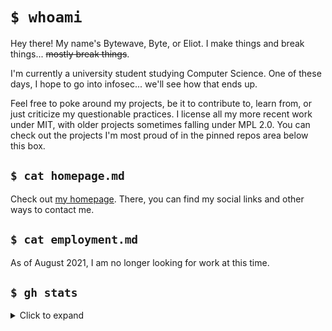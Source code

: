 # `$ whoami`

Hey there! My name's Bytewave, Byte, or Eliot. I make things and break things... ~~mostly break things~~.

I'm currently a university student studying Computer Science. One of these days, I hope to go into infosec... we'll see how that ends up.

Feel free to poke around my projects, be it to contribute to, learn from, or just criticize my questionable practices. I license all my more recent work under MIT, with older projects sometimes falling under MPL 2.0. You can check out the projects I'm most proud of in the pinned repos area below this box.

## `$ cat homepage.md`

Check out [my homepage](https://code.horse). There, you can find my social links and other ways to contact me.

## `$ cat employment.md`

As of August 2021, I am no longer looking for work at this time.

## `$ gh stats`

<details>
  <summary>Click to expand</summary>
  <p align="center">
    <img src="https://github-readme-stats.vercel.app/api?username=BytewaveMLP&theme=dark&count_private=true&show_icons=true&include_all_commits=true" />
    <br />
    <img src="https://github-readme-stats.vercel.app/api/top-langs/?username=BytewaveMLP&theme=dark&layout=compact" />
  </p>
</details>
